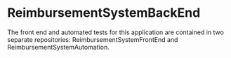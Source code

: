 # ReimbursementSystemBackEnd

The front end and automated tests for this application are contained in two separate repositories: ReimbursementSystemFrontEnd and ReimbursementSystemAutomation.
